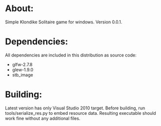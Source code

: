 About:
=======

Simple Klondike Solitaire game for windows. 
Version 0.0.1.

Dependencies:
==============

All dependencies are included in this distribution as source code:
 - glfw-2.7.8
 - glew-1.9.0
 - stb_image

Building:
==========

Latest version has only Visual Studio 2010 target.
Before building, run tools/serialize_res.py to embed resource data.
Resulting executable should work fine without any additional files.
